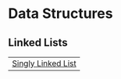 
# Data Structures

## Linked Lists

<table>
  <tr>
    <td><a href="../assets/linked_lists/data_structures/singly_linked_list/singly_linked_list.js">Singly Linked List</a></td>
  </tr>
</table>